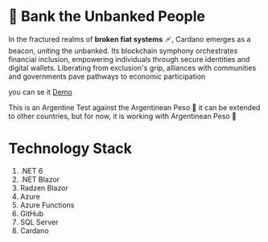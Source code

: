# :bank: Bank the Unbanked People


In the fractured realms of **broken fiat systems** :adhesive_bandage:, Cardano emerges as a beacon, uniting the unbanked. Its blockchain symphony orchestrates financial inclusion, empowering individuals through secure identities and digital wallets. Liberating from exclusion's grip, alliances with communities and governments pave pathways to economic participation

you can se it [Demo](https://blue-field-0d777b910.4.azurestaticapps.net/home "Demo Url")

This is an Argentine Test against the Argentinean Peso :shit:
it can be extended to other countries, but for now, it is working with Argentinean Peso :shit:


# Technology Stack
1. .NET 6
2. .NET Blazor
3. Radzen Blazor
4. Azure
5. Azure Functions
6. GitHub
7. SQL Server
8. Cardano
   
